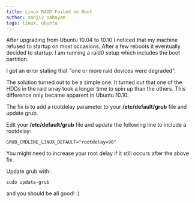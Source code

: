 ```yaml
---
title: Linux RAID Failed on Boot
author: sanjiv sahayam
tags: linux, ubuntu
---
```


After upgrading from Ubuntu 10.04 to 10.10 I noticed that my machine refused to startup on most occasions. After a few reboots it eventually decided to startup. I am running a raid0 setup which includes the boot partition.

I got an error stating that "one or more raid devices were degraded".

The solution turned out to be a simple one. It turned out that one of the HDDs in the raid array took a longer time to spin up than the others. This difference only became apparent in Ubuntu 10.10.

The fix is to add a rootdelay parameter to your __/etc/default/grub__ file and update grub.

Edit your __/etc/default/grub__ file and update the following line to include a rootdelay:

    GRUB_CMDLINE_LINUX_DEFAULT="rootdelay=90"

You might need to increase your root delay if it still occurs after the above fix.

Update grub with:

    sudo update-grub


and you should be all good! :)